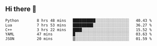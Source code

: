 ## Hi there 👋

<!--START_SECTION:waka-->

```txt
Python        8 hrs 48 mins   ██████████░░░░░░░░░░░░░░░   40.43 %
Lua           7 hrs 53 mins   █████████░░░░░░░░░░░░░░░░   36.27 %
C++           3 hrs 22 mins   ████░░░░░░░░░░░░░░░░░░░░░   15.52 %
YAML          47 mins         █░░░░░░░░░░░░░░░░░░░░░░░░   03.63 %
JSON          20 mins         ▒░░░░░░░░░░░░░░░░░░░░░░░░   01.59 %
```

<!--END_SECTION:waka-->
